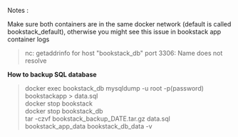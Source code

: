 Notes :  

Make sure both containers are in the same docker network (default is called bookstack_default), otherwise you might see this issue in bookstack app container logs
> nc: getaddrinfo for host "bookstack_db" port 3306: Name does not resolve

**How to backup SQL database**

>docker exec bookstack_db mysqldump -u root -p(password) bookstackapp > data.sql  
>docker stop bookstack  
>docker stop bookstack_db  
>tar -czvf bookstack_backup_DATE.tar.gz data.sql bookstack_app_data bookstack_db_data -v
